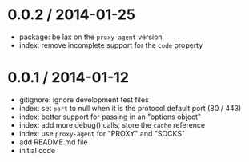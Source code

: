 
0.0.2 / 2014-01-25
==================

  * package: be lax on the `proxy-agent` version
  * index: remove incomplete support for the `code` property

0.0.1 / 2014-01-12
==================

  * gitignore: ignore development test files
  * index: set `port` to null when it is the protocol default port (80 / 443)
  * index: better support for passing in an "options object"
  * index: add more debug() calls, store the `cache` reference
  * index: use `proxy-agent` for "PROXY" and "SOCKS"
  * add README.md file
  * initial code
